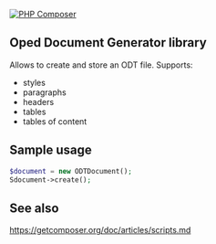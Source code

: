 [![PHP Composer](https://github.com/tsv2013/open-office-generator/actions/workflows/php.yml/badge.svg)](https://github.com/tsv2013/open-office-generator/actions/workflows/php.yml)

## Oped Document Generator library
  Allows to create and store an ODT file. Supports:
  - styles
  - paragraphs
  - headers
  - tables
  - tables of content

## Sample usage
  ```PHP
  $document = new ODTDocument();
  Sdocument->create();
  ```

## See also
  https://getcomposer.org/doc/articles/scripts.md

